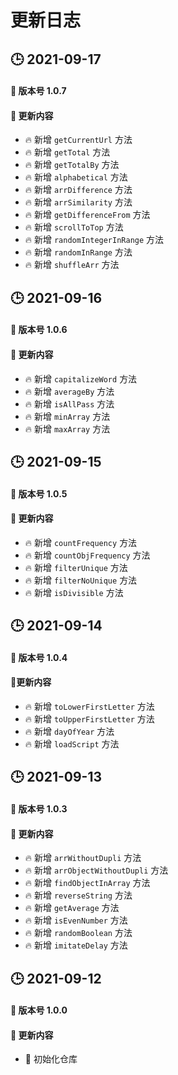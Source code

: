 <!--
 * @Author: 一尾流莺
 * @Description:更新日志
 * @Date: 2021-09-13 16:19:04
 * @LastEditTime: 2021-09-17 17:58:29
 * @FilePath: \warblerjs-guide\docs\version\README.md
-->

# 更新日志



## 🕒 2021-09-17

#### 🚀 版本号 1.0.7

#### 📣 更新内容

- 🔥 新增 `getCurrentUrl` 方法
- 🔥 新增 `getTotal` 方法
- 🔥 新增 `getTotalBy` 方法
- 🔥 新增 `alphabetical` 方法
- 🔥 新增 `arrDifference` 方法
- 🔥 新增 `arrSimilarity` 方法
- 🔥 新增 `getDifferenceFrom` 方法
- 🔥 新增 `scrollToTop` 方法
- 🔥 新增 `randomIntegerInRange` 方法
- 🔥 新增 `randomInRange` 方法
- 🔥 新增 `shuffleArr` 方法


## 🕒 2021-09-16

#### 🚀 版本号 1.0.6

#### 📣 更新内容

- 🔥 新增 `capitalizeWord` 方法
- 🔥 新增 `averageBy` 方法
- 🔥 新增 `isAllPass` 方法
- 🔥 新增 `minArray` 方法
- 🔥 新增 `maxArray` 方法


## 🕒 2021-09-15

#### 🚀 版本号 1.0.5

#### 📣 更新内容

- 🔥 新增 `countFrequency` 方法
- 🔥 新增 `countObjFrequency` 方法
- 🔥 新增 `filterUnique` 方法
- 🔥 新增 `filterNoUnique` 方法
- 🔥 新增 `isDivisible` 方法



## 🕒 2021-09-14

#### 🚀 版本号 1.0.4

#### 📣更新内容

- 🔥 新增 `toLowerFirstLetter` 方法
- 🔥 新增 `toUpperFirstLetter` 方法
- 🔥 新增 `dayOfYear` 方法
- 🔥 新增 `loadScript` 方法

## 🕒 2021-09-13

#### 🚀 版本号 1.0.3

#### 📣 更新内容

- 🔥 新增 `arrWithoutDupli` 方法
- 🔥 新增 `arrObjectWithoutDupli` 方法
- 🔥 新增 `findObjectInArray` 方法
- 🔥 新增 `reverseString` 方法
- 🔥 新增 `getAverage` 方法
- 🔥 新增 `isEvenNumber` 方法
- 🔥 新增 `randomBoolean` 方法
- 🔥 新增 `imitateDelay` 方法


## 🕒 2021-09-12

#### 🚀 版本号 1.0.0

#### 📣 更新内容

- 🌈 初始化仓库